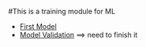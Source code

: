 #This is a training module for ML
* [First Model](firstmodel.ipynb)
* [Model Validation](modelvalidation.ipynb) ==> need to finish it
